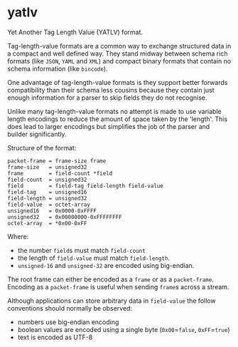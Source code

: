 # yatlv

Yet Another Tag Length Value (YATLV) format.

Tag-length-value formats are a common way to exchange structured data in a compact and
well defined way.  They stand midway between schema rich formats (like `JSON`, `YAML` and `XML`)
and compact binary formats that contain no schema information (like `bincode`).

One advantage of tag-length-value formats is they support better forwards compatibility
than their schema less cousins because they contain just enough information for a parser to
skip fields they do not recognise.

Unlike many tag-length-value formats no attempt is made to use variable length
encodings to reduce the amount of space taken by the 'length'.  This does lead to larger
encodings but simplifies the job of the parser and builder significantly.

Structure of the format:
```abnf
packet-frame = frame-size frame
frame-size   = unsigned32
frame        = field-count *field
field-count  = unsigned32
field        = field-tag field-length field-value
field-tag    = unsigned16
field-length = unsigned32
field-value  = octet-array
unsigned16   = 0x0000-0xFFFF
unsigned32   = 0x00000000-0xFFFFFFFF
octet-array  = *0x00-0xFF
```
Where:

* the number `field`s must match `field-count`
* the length of `field-value` must match `field-length`.
* `unsigned-16` and `unsigned-32` are encoded using big-endian.

The root frame can either be encoded as a `frame` or as a `packet-frame`.  Encoding
as a `packet-frame` is useful when sending `frame`s across a stream.

Although applications can store arbitrary data in `field-value` the follow
conventions should normally be observed:

* numbers use big-endian encoding
* boolean values are encoded using a single byte (`0x00`=`false`, `0xFF`=`true`)
* text is encoded as UTF-8

